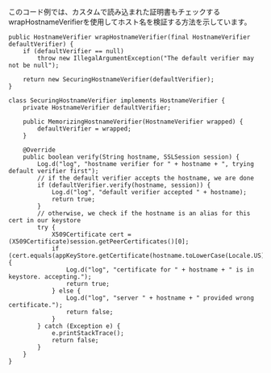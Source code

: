 
このコード例では、カスタムで読み込まれた証明書もチェックするwrapHostnameVerifierを使用してホスト名を検証する方法を示しています。

    public HostnameVerifier wrapHostnameVerifier(final HostnameVerifier defaultVerifier) {
        if (defaultVerifier == null)
            throw new IllegalArgumentException("The default verifier may not be null");

        return new SecuringHostnameVerifier(defaultVerifier);
    }

    class SecuringHostnameVerifier implements HostnameVerifier {
        private HostnameVerifier defaultVerifier;

        public MemorizingHostnameVerifier(HostnameVerifier wrapped) {
            defaultVerifier = wrapped;
        }

        @Override
        public boolean verify(String hostname, SSLSession session) {
            Log.d("log", "hostname verifier for " + hostname + ", trying default verifier first");
            // if the default verifier accepts the hostname, we are done
            if (defaultVerifier.verify(hostname, session)) {
                Log.d("log", "default verifier accepted " + hostname);
                return true;
            }
            // otherwise, we check if the hostname is an alias for this cert in our keystore
            try {
                X509Certificate cert = (X509Certificate)session.getPeerCertificates()[0];
                if (cert.equals(appKeyStore.getCertificate(hostname.toLowerCase(Locale.US)))) {
                    Log.d("log", "certificate for " + hostname + " is in keystore. accepting.");
                    return true;
                } else {
                    Log.d("log", "server " + hostname + " provided wrong certificate.");
                    return false;
                }
            } catch (Exception e) {
                e.printStackTrace();
                return false;
            }
        }
    }

